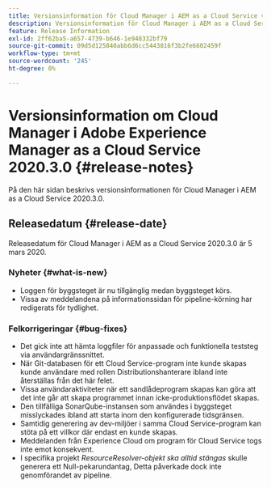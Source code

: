 ```yaml
---
title: Versionsinformation för Cloud Manager i AEM as a Cloud Service version 2020.3.0
description: Versionsinformation för Cloud Manager i AEM as a Cloud Service version 2020.3.0
feature: Release Information
exl-id: 2ff62ba5-a657-4739-b646-1e948332bf79
source-git-commit: 09d5d125840abb6d6cc5443816f3b2fe6602459f
workflow-type: tm+mt
source-wordcount: '245'
ht-degree: 0%

---
```


# Versionsinformation om Cloud Manager i Adobe Experience Manager as a Cloud Service 2020.3.0 {#release-notes}

På den här sidan beskrivs versionsinformationen för Cloud Manager i AEM as a Cloud Service 2020.3.0.

## Releasedatum {#release-date}

Releasedatum för Cloud Manager i AEM as a Cloud Service 2020.3.0 är 5 mars 2020.

### Nyheter {#what-is-new}

* Loggen för byggsteget är nu tillgänglig medan byggsteget körs.
* Vissa av meddelandena på informationssidan för pipeline-körning har redigerats för tydlighet.

### Felkorrigeringar  {#bug-fixes}

* Det gick inte att hämta loggfiler för anpassade och funktionella teststeg via användargränssnittet.
* När Git-databasen för ett Cloud Service-program inte kunde skapas kunde användare med rollen Distributionshanterare ibland inte återställas från det här felet.
* Vissa användaraktiviteter när ett sandlådeprogram skapas kan göra att det inte går att skapa programmet innan icke-produktionsflödet skapas.
* Den tillfälliga SonarQube-instansen som användes i byggsteget misslyckades ibland att starta inom den konfigurerade tidsgränsen.
* Samtidig generering av dev-miljöer i samma Cloud Service-program kan stöta på ett villkor där endast en kunde skapas.
* Meddelanden från Experience Cloud om program för Cloud Service togs inte emot konsekvent.
* I specifika projekt *ResourceResolver-objekt ska alltid stängas* skulle generera ett Null-pekarundantag, Detta påverkade dock inte genomförandet av pipeline.
